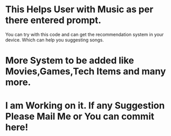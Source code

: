 # This Helps User with Music as per there entered prompt.
You can try with this code and can get the recommendation system in your device. Which can help you suggesting songs.

# More System to be added like Movies,Games,Tech Items and many more.
# I am Working on it. If any Suggestion Please Mail Me or You can commit here!
